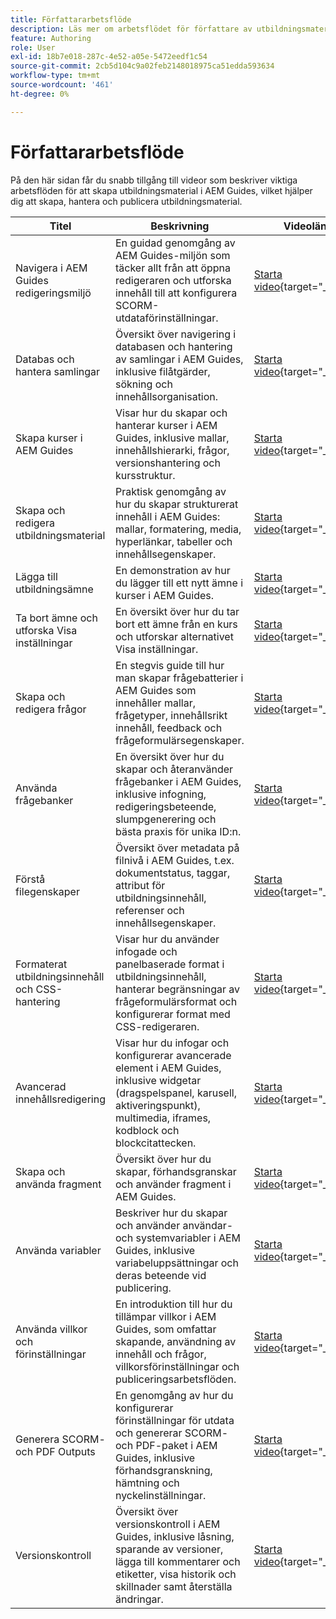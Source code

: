 ```yaml
---
title: Författararbetsflöde
description: Läs mer om arbetsflödet för författare av utbildningsmaterial i Experience Manager Guides.
feature: Authoring
role: User
exl-id: 18b7e018-287c-4e52-a05e-5472eedf1c54
source-git-commit: 2cb5d104c9a02feb2148018975ca51edda593634
workflow-type: tm+mt
source-wordcount: '461'
ht-degree: 0%

---
```


# Författararbetsflöde

På den här sidan får du snabb tillgång till videor som beskriver viktiga arbetsflöden för att skapa utbildningsmaterial i AEM Guides, vilket hjälper dig att skapa, hantera och publicera utbildningsmaterial.

| Titel | Beskrivning | Videolänk |
|-------|-------------|------------|
| Navigera i AEM Guides redigeringsmiljö | En guidad genomgång av AEM Guides-miljön som täcker allt från att öppna redigeraren och utforska innehåll till att konfigurera SCORM-utdataförinställningar. | [Starta video](https://video.tv.adobe.com/v/3469540/aem-guides-learning-content){target="_blank"} |
| Databas och hantera samlingar | Översikt över navigering i databasen och hantering av samlingar i AEM Guides, inklusive filåtgärder, sökning och innehållsorganisation. | [Starta video](https://video.tv.adobe.com/v/3469539/learning-content-aem-guides){target="_blank"} |
| Skapa kurser i AEM Guides | Visar hur du skapar och hanterar kurser i AEM Guides, inklusive mallar, innehållshierarki, frågor, versionshantering och kursstruktur. | [Starta video](https://video.tv.adobe.com/v/3469537/aem-guides-learning-content){target="_blank"} |
| Skapa och redigera utbildningsmaterial | Praktisk genomgång av hur du skapar strukturerat innehåll i AEM Guides: mallar, formatering, media, hyperlänkar, tabeller och innehållsegenskaper. | [Starta video](https://video.tv.adobe.com/v/3469535/learning-content-aem-guides){target="_blank"} |
| Lägga till utbildningsämne | En demonstration av hur du lägger till ett nytt ämne i kurser i AEM Guides. | [Starta video](https://video.tv.adobe.com/v/3475211/learning-content-aem-guides){target="_blank"} |
| Ta bort ämne och utforska Visa inställningar | En översikt över hur du tar bort ett ämne från en kurs och utforskar alternativet Visa inställningar. | [Starta video](https://video.tv.adobe.com/v/3475210/learning-content-aem-guides){target="_blank"} |
| Skapa och redigera frågor | En stegvis guide till hur man skapar frågebatterier i AEM Guides som innehåller mallar, frågetyper, innehållsrikt innehåll, feedback och frågeformulärsegenskaper. | [Starta video](https://video.tv.adobe.com/v/3475209/aem-guides-learning-content){target="_blank"} |
| Använda frågebanker | En översikt över hur du skapar och återanvänder frågebanker i AEM Guides, inklusive infogning, redigeringsbeteende, slumpgenerering och bästa praxis för unika ID:n. | [Starta video](https://video.tv.adobe.com/v/3475212/learning-content-aem-guides){target="_blank"} |
| Förstå filegenskaper | Översikt över metadata på filnivå i AEM Guides, t.ex. dokumentstatus, taggar, attribut för utbildningsinnehåll, referenser och innehållsegenskaper. | [Starta video](https://video.tv.adobe.com/v/3469538/learning-content-aem-guides){target="_blank"} |
| Formaterat utbildningsinnehåll och CSS-hantering | Visar hur du använder infogade och panelbaserade format i utbildningsinnehåll, hanterar begränsningar av frågeformulärsformat och konfigurerar format med CSS-redigeraren. | [Starta video](https://video.tv.adobe.com/v/3469533/aem-guides-learning-content){target="_blank"} |
| Avancerad innehållsredigering | Visar hur du infogar och konfigurerar avancerade element i AEM Guides, inklusive widgetar (dragspelspanel, karusell, aktiveringspunkt), multimedia, iframes, kodblock och blockcitattecken. | [Starta video](https://video.tv.adobe.com/v/3469531/learning-content-aem-guides){target="_blank"} |
| Skapa och använda fragment | Översikt över hur du skapar, förhandsgranskar och använder fragment i AEM Guides. | [Starta video](https://video.tv.adobe.com/v/3469534/learning-content-aem-guides){target="_blank"} |
| Använda variabler | Beskriver hur du skapar och använder användar- och systemvariabler i AEM Guides, inklusive variabeluppsättningar och deras beteende vid publicering. | [Starta video](https://video.tv.adobe.com/v/3469532/aem-guides-learning-content){target="_blank"} |
| Använda villkor och förinställningar | En introduktion till hur du tillämpar villkor i AEM Guides, som omfattar skapande, användning av innehåll och frågor, villkorsförinställningar och publiceringsarbetsflöden. | [Starta video](https://video.tv.adobe.com/v/3469530/learning-content-aem-guides){target="_blank"} |
| Generera SCORM- och PDF Outputs | En genomgång av hur du konfigurerar förinställningar för utdata och genererar SCORM- och PDF-paket i AEM Guides, inklusive förhandsgranskning, hämtning och nyckelinställningar. | [Starta video](https://video.tv.adobe.com/v/3469529/aem-guides-learning-content){target="_blank"} |
| Versionskontroll | Översikt över versionskontroll i AEM Guides, inklusive låsning, sparande av versioner, lägga till kommentarer och etiketter, visa historik och skillnader samt återställa ändringar. | [Starta video](https://video.tv.adobe.com/v/3469536/aem-guides-learning-content){target="_blank"} |
